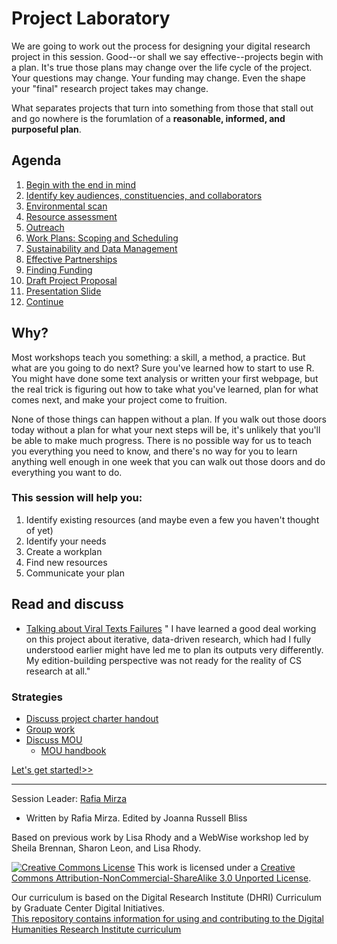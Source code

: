  # Project Laboratory


We are going to work out the process for designing your digital research project in this session. Good--or shall we say effective--projects begin with a plan. It's true those plans may change over the life cycle of the project. Your questions may change. Your funding may change. Even the shape your "final" research project takes may change. 

What separates projects that turn into something from those that stall out and go nowhere is the forumlation of a **reasonable, informed, and purposeful plan**.


## Agenda
1. [Begin with the end in mind](sections/1Ideas.md)
2. [Identify key audiences, constituencies, and collaborators](sections/2Audience.md)
3. [Environmental scan](sections/3Environment.md)
4. [Resource assessment](sections/4Resources.md)
5. [Outreach](sections/5Outreach.md) 
6. [Work Plans: Scoping and Scheduling](sections/6Workplan.md)
7. [Sustainability and Data Management](sections/7Sustainability.md)
8. [Effective Partnerships](sections/8Partnerships.md)
9. [Finding Funding](sections/9Findingfunds.md)
10. [Draft Project Proposal](sections/10Proposal.md)
11. [Presentation Slide](sections/11Presentation.md)
12. [Continue](sections/continue.md)

## Why?

Most workshops teach you something: a skill, a method, a practice. But what are you going to do next? Sure you've learned how to start to use R. You might have done some text analysis or written your first webpage, but the real trick is figuring out how to take what you've learned, plan for what comes next, and make your project come to fruition. 

None of those things can happen without a plan. If you walk out those doors today without a plan for what your next steps will be, it's unlikely that you'll be able to make much progress. There is no possible way for us to teach you everything you need to know, and there's no way for you to learn anything well enough in one week that you can walk out those doors and do everything you want to do. 

### This session will help you: 

1. Identify existing resources (and maybe even a few you haven't thought of yet)
2. Identify your needs
3. Create a workplan 
4. Find new resources
5. Communicate your plan


## Read and discuss 
* [Talking about Viral Texts Failures](https://ryancordell.org/research/VT-database-fail/)
" I have learned a good deal working on this project about iterative, data-driven research, which had I fully understood earlier might have led me to plan its outputs very differently. My edition-building perspective was not ready for the reality of CS research at all."

### Strategies 
* [Discuss project charter handout](https://github.com/SouthernMethodistUniversity/projectplan/blob/master/sections/charters-handout.pdf)
* [Group work](https://github.com/SouthernMethodistUniversity/dhclass)
* [Discuss MOU](https://github.com/pow123/mouworkshop) 
    * [MOU handbook](https://rc.library.uta.edu/uta-ir/handle/10106/25646)



[Let's get started!>>](sections/1Ideas.md)


-----
Session Leader:  [Rafia Mirza](http://guides.smu.edu/prf.php?account_id=142826/) 
* Written by Rafia Mirza. Edited by Joanna Russell Bliss

Based on previous work by Lisa Rhody and a WebWise workshop led by Sheila Brennan, Sharon Leon, and Lisa Rhody.


[![Creative Commons License](https://licensebuttons.net/l/by-nc-sa/3.0/88x31.png)](https://creativecommons.org/licenses/by-nc-sa/3.0/)
This work is licensed under a <a rel="license" href="http://creativecommons.org/licenses/by-nc-sa/3.0/">Creative Commons Attribution-NonCommercial-ShareAlike 3.0 Unported License</a>.


Our curriculum is based on the Digital Research Institute (DHRI) Curriculum by Graduate Center Digital Initiatives.   
[This repository contains information for using and contributing to the Digital Humanities Research Institute curriculum](https://github.com/DHRI-Curriculum/guide) 

